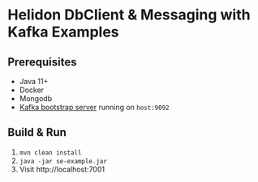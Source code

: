 # Helidon DbClient & Messaging with Kafka Examples

## Prerequisites
* Java 11+ 
* Docker
* Mongodb
* [Kafka bootstrap server](../README.md) running on `host:9092`

## Build & Run
1. `mvn clean install`
2. `java -jar se-example.jar`
3. Visit http://localhost:7001
